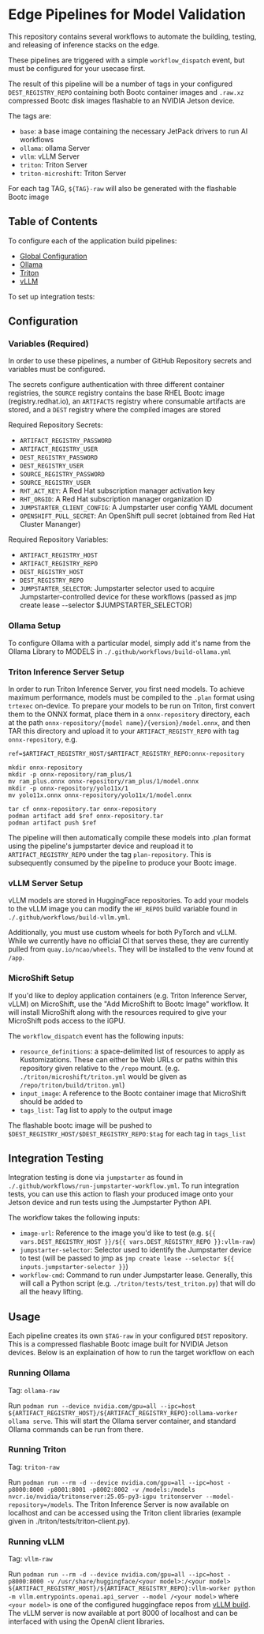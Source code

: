 # Edge Pipelines for Model Validation

This repository contains several workflows to automate the building, testing, and releasing of inference stacks on the edge.

These pipelines are triggered with a simple `workflow_dispatch` event, but must be configured for your usecase first.

The result of this pipeline will be a number of tags in your configured `DEST_REGISTRY_REPO` containing both Bootc container images and `.raw.xz` compressed Bootc disk images flashable to an NVIDIA Jetson device.

The tags are:
* `base`: a base image containing the necessary JetPack drivers to run AI workflows
* `ollama`: ollama Server
* `vllm`: vLLM Server
* `triton`: Triton Server
* `triton-microshift`: Triton Server

For each tag TAG, `${TAG}-raw` will also be generated with the flashable Bootc image

## Table of Contents

To configure each of the application build pipelines:
* [Global Configuration](#variables-required)
* [Ollama](#ollama-setup)
* [Triton](#triton-setup)
* [vLLM](#vllm-setup)

To set up integration tests:

## Configuration

### Variables (Required)

In order to use these pipelines, a number of GitHub Repository secrets and variables must be configured.

The secrets configure authentication with three different container registries, the `SOURCE` registry contains the base RHEL Bootc image (registry.redhat.io), an `ARTIFACTS` registry where consumable artifacts are stored, and a `DEST` registry where the compiled images are stored

Required Repository Secrets:
* `ARTIFACT_REGISTRY_PASSWORD`
* `ARTIFACT_REGISTRY_USER`
* `DEST_REGISTRY_PASSWORD`
* `DEST_REGISTRY_USER`
* `SOURCE_REGISTRY_PASSWORD`
* `SOURCE_REGISTRY_USER`
* `RHT_ACT_KEY`: A Red Hat subscription manager activation key
* `RHT_ORGID`: A Red Hat subscription manager organization ID
* `JUMPSTARTER_CLIENT_CONFIG`: A Jumpstarter user config YAML document
* `OPENSHIFT_PULL_SECRET`: An OpenShift pull secret (obtained from Red Hat Cluster Mananger)

Required Repository Variables:
* `ARTIFACT_REGISTRY_HOST`
* `ARTIFACT_REGISTRY_REPO`
* `DEST_REGISTRY_HOST`
* `DEST_REGISTRY_REPO`
* `JUMPSTARTER_SELECTOR`: Jumpstarter selector used to acquire Jumpstarter-controlled device for these workflows (passed as jmp create lease --selector $JUMPSTARTER_SELECTOR)

### Ollama Setup

To configure Ollama with a particular model, simply add it's name from the Ollama Library to MODELS in `./.github/workflows/build-ollama.yml`

### Triton Inference Server Setup

In order to run Triton Inference Server, you first need models. To achieve maximum performance, models must be compiled to the `.plan` format using `trtexec` on-device. To prepare your models to be run on Triton, first convert them to the ONNX format, place them in a `onnx-repository` directory, each at the path `onnx-repository/{model name}/{version}/model.onnx`, and then TAR this directory and upload it to your `ARTIFACT_REGISTY_REPO` with tag `onnx-repository`, e.g.

```
ref=$ARTIFACT_REGISTRY_HOST/$ARTIFACT_REGISTRY_REPO:onnx-repository

mkdir onnx-repository
mkdir -p onnx-repository/ram_plus/1
mv ram_plus.onnx onnx-repository/ram_plus/1/model.onnx
mkdir -p onnx-repository/yolo11x/1
mv yolo11x.onnx onnx-repository/yolo11x/1/model.onnx

tar cf onnx-repository.tar onnx-repository
podman artifact add $ref onnx-repository.tar
podman artifact push $ref
```

The pipeline will then automatically compile these models into .plan format using the pipeline's jumpstarter device and reupload it to `ARTIFACT_REGISTRY_REPO` under the tag `plan-repository`. This is subsequently consumed by the pipeline to produce your Bootc image.

### vLLM Server Setup

vLLM models are stored in HuggingFace repositories. To add your models to the vLLM image you can modify the `HF_REPOS` build variable found in `./.github/workflows/build-vllm.yml`.

Additionally, you must use custom wheels for both PyTorch and vLLM. While we currently have no official CI that serves these, they are currently pulled from `quay.io/ncao/wheels`. They will be installed to the venv found at `/app`.


### MicroShift Setup

If you'd like to deploy application containers (e.g. Triton Inference Server, vLLM) on MicroShift, use the "Add MicroShift to Bootc Image" workflow. It will install MicroShift along with the resources required to give your MicroShift pods access to the iGPU.

The `workflow_dispatch` event has the following inputs:
* `resource_definitions`: a space-delimited list of resources to apply as Kustomizations. These can either be Web URLs or paths within this repository given relative to the `/repo` mount. (e.g. `./triton/microshift/triton.yml` would be given as `/repo/triton/build/triton.yml`)
* `input_image`: A reference to the Bootc container image that MicroShift should be added to
* `tags_list`: Tag list to apply to the output image

The flashable bootc image will be pushed to `$DEST_REGISTRY_HOST/$DEST_REGISTRY_REPO:$tag` for each tag in `tags_list`


## Integration Testing

Integration testing is done via `jumpstarter` as found in `./.github/workflows/run-jumpstarter-workflow.yml`. To run integration tests, you can use this action to flash your produced image onto your Jetson device and run tests using the Jumpstarter Python API.

The workflow takes the following inputs:
* `image-url`: Reference to the image you'd like to test (e.g. `${{ vars.DEST_REGISTRY_HOST }}/${{ vars.DEST_REGISTRY_REPO }}:vllm-raw`)
* `jumpstarter-selector`: Selector used to identify the Jumpstarter device to test (will be passed to jmp as `jmp create lease --selector ${{ inputs.jumpstarter-selector }}`)
* `workflow-cmd`: Command to run under Jumpstarter lease. Generally, this will call a Python script (e.g. `./triton/tests/test_triton.py`) that will do all the heavy lifting.

## Usage

Each pipeline creates its own `$TAG-raw` in your configured `DEST` repository. This is a compressed flashable Bootc image built for NVIDIA Jetson devices. Below is an explaination of how to run the target workflow on each

### Running Ollama

Tag: `ollama-raw`

Run `podman run --device nvidia.com/gpu=all --ipc=host ${ARTIFACT_REGISTRY_HOST}/${ARTIFACT_REGISTRY_REPO}:ollama-worker ollama serve`. This will start the Ollama server container, and standard Ollama commands can be run from there.

### Running Triton

Tag: `triton-raw`

Run `podman run --rm -d --device nvidia.com/gpu=all --ipc=host -p8000:8000 -p8001:8001 -p8002:8002 -v /models:/models nvcr.io/nvidia/tritonserver:25.05-py3-igpu tritonserver --model-repository=/models`. The Triton Inference Server is now available on localhost and can be accessed using the Triton client libraries (example given in ./triton/tests/triton-client.py).

### Running vLLM

Tag: `vllm-raw`

Run `podman run --rm -d --device nvidia.com/gpu=all --ipc=host -p8000:8000 -v /usr/share/huggingface/<your model>:/<your model> ${ARTIFACT_REGISTRY_HOST}/${ARTIFACT_REGISTRY_REPO}:vllm-worker python -m vllm.entrypoints.openai.api_server --model /<your model>` where `<your model>` is one of the configured huggingface repos from [vLLM build](#vllm-server-setup). The vLLM server is now available at port 8000 of localhost and can be interfaced with using the OpenAI client libraries.
